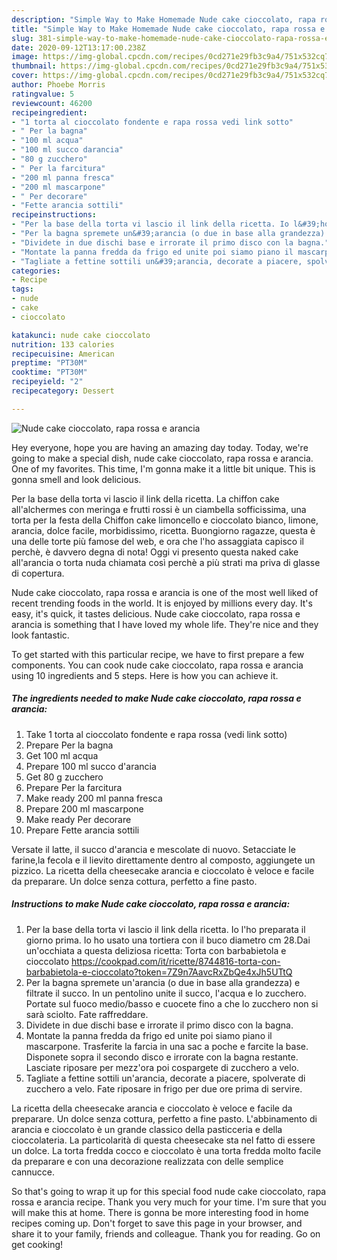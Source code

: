 ```yaml
---
description: "Simple Way to Make Homemade Nude cake cioccolato, rapa rossa e arancia"
title: "Simple Way to Make Homemade Nude cake cioccolato, rapa rossa e arancia"
slug: 381-simple-way-to-make-homemade-nude-cake-cioccolato-rapa-rossa-e-arancia
date: 2020-09-12T13:17:00.238Z
image: https://img-global.cpcdn.com/recipes/0cd271e29fb3c9a4/751x532cq70/nude-cake-cioccolato-rapa-rossa-e-arancia-recipe-main-photo.jpg
thumbnail: https://img-global.cpcdn.com/recipes/0cd271e29fb3c9a4/751x532cq70/nude-cake-cioccolato-rapa-rossa-e-arancia-recipe-main-photo.jpg
cover: https://img-global.cpcdn.com/recipes/0cd271e29fb3c9a4/751x532cq70/nude-cake-cioccolato-rapa-rossa-e-arancia-recipe-main-photo.jpg
author: Phoebe Morris
ratingvalue: 5
reviewcount: 46200
recipeingredient:
- "1 torta al cioccolato fondente e rapa rossa vedi link sotto"
- " Per la bagna"
- "100 ml acqua"
- "100 ml succo darancia"
- "80 g zucchero"
- " Per la farcitura"
- "200 ml panna fresca"
- "200 ml mascarpone"
- " Per decorare"
- "Fette arancia sottili"
recipeinstructions:
- "Per la base della torta vi lascio il link della ricetta. Io l&#39;ho preparata il giorno prima. Io ho usato una tortiera con il buco diametro cm 28.Dai un&#39;occhiata a questa deliziosa ricetta: Torta con barbabietola e cioccolato https://cookpad.com/it/ricette/8744816-torta-con-barbabietola-e-cioccolato?token=7Z9n7AavcRxZbQe4xJh5UTtQ"
- "Per la bagna spremete un&#39;arancia (o due in base alla grandezza) e filtrate il succo. In un pentolino unite il succo, l&#39;acqua e lo zucchero. Portate sul fuoco medio/basso e cuocete fino a che lo zucchero non si sarà sciolto. Fate raffreddare."
- "Dividete in due dischi base e irrorate il primo disco con la bagna."
- "Montate la panna fredda da frigo ed unite poi siamo piano il mascarpone. Trasferite la farcia in una sac a poche e farcite la base. Disponete sopra il secondo disco e irrorate con la bagna restante. Lasciate riposare per mezz&#39;ora poi cospargete di zucchero a velo."
- "Tagliate a fettine sottili un&#39;arancia, decorate a piacere, spolverate di zucchero a velo. Fate riposare in frigo per due ore prima di servire."
categories:
- Recipe
tags:
- nude
- cake
- cioccolato

katakunci: nude cake cioccolato 
nutrition: 133 calories
recipecuisine: American
preptime: "PT30M"
cooktime: "PT30M"
recipeyield: "2"
recipecategory: Dessert

---
```



![Nude cake cioccolato, rapa rossa e arancia](https://img-global.cpcdn.com/recipes/0cd271e29fb3c9a4/751x532cq70/nude-cake-cioccolato-rapa-rossa-e-arancia-recipe-main-photo.jpg)

Hey everyone, hope you are having an amazing day today. Today, we're going to make a special dish, nude cake cioccolato, rapa rossa e arancia. One of my favorites. This time, I'm gonna make it a little bit unique. This is gonna smell and look delicious.

Per la base della torta vi lascio il link della ricetta. La chiffon cake all&#39;alchermes con meringa e frutti rossi è un ciambella sofficissima, una torta per la festa della Chiffon cake limoncello e cioccolato bianco, limone, arancia, dolce facile, morbidissimo, ricetta. Buongiorno ragazze, questa è una delle torte più famose del web, e ora che l&#39;ho assaggiata capisco il perchè, è davvero degna di nota! Oggi vi presento questa naked cake all&#39;arancia o torta nuda chiamata così perchè a più strati ma priva di glasse di copertura.

Nude cake cioccolato, rapa rossa e arancia is one of the most well liked of recent trending foods in the world. It is enjoyed by millions every day. It's easy, it's quick, it tastes delicious. Nude cake cioccolato, rapa rossa e arancia is something that I have loved my whole life. They're nice and they look fantastic.


To get started with this particular recipe, we have to first prepare a few components. You can cook nude cake cioccolato, rapa rossa e arancia using 10 ingredients and 5 steps. Here is how you can achieve it.

<!--inarticleads1-->

##### The ingredients needed to make Nude cake cioccolato, rapa rossa e arancia:

1. Take 1 torta al cioccolato fondente e rapa rossa (vedi link sotto)
1. Prepare  Per la bagna
1. Get 100 ml acqua
1. Prepare 100 ml succo d&#39;arancia
1. Get 80 g zucchero
1. Prepare  Per la farcitura
1. Make ready 200 ml panna fresca
1. Prepare 200 ml mascarpone
1. Make ready  Per decorare
1. Prepare Fette arancia sottili


Versate il latte, il succo d&#39;arancia e mescolate di nuovo. Setacciate le farine,la fecola e il lievito direttamente dentro al composto, aggiungete un pizzico. La ricetta della cheesecake arancia e cioccolato è veloce e facile da preparare. Un dolce senza cottura, perfetto a fine pasto. 

<!--inarticleads2-->

##### Instructions to make Nude cake cioccolato, rapa rossa e arancia:

1. Per la base della torta vi lascio il link della ricetta. Io l&#39;ho preparata il giorno prima. Io ho usato una tortiera con il buco diametro cm 28.Dai un&#39;occhiata a questa deliziosa ricetta: Torta con barbabietola e cioccolato https://cookpad.com/it/ricette/8744816-torta-con-barbabietola-e-cioccolato?token=7Z9n7AavcRxZbQe4xJh5UTtQ
1. Per la bagna spremete un&#39;arancia (o due in base alla grandezza) e filtrate il succo. In un pentolino unite il succo, l&#39;acqua e lo zucchero. Portate sul fuoco medio/basso e cuocete fino a che lo zucchero non si sarà sciolto. Fate raffreddare.
1. Dividete in due dischi base e irrorate il primo disco con la bagna.
1. Montate la panna fredda da frigo ed unite poi siamo piano il mascarpone. Trasferite la farcia in una sac a poche e farcite la base. Disponete sopra il secondo disco e irrorate con la bagna restante. Lasciate riposare per mezz&#39;ora poi cospargete di zucchero a velo.
1. Tagliate a fettine sottili un&#39;arancia, decorate a piacere, spolverate di zucchero a velo. Fate riposare in frigo per due ore prima di servire.


La ricetta della cheesecake arancia e cioccolato è veloce e facile da preparare. Un dolce senza cottura, perfetto a fine pasto. L&#39;abbinamento di arancia e cioccolato è un grande classico della pasticceria e della cioccolateria. La particolarità di questa cheesecake sta nel fatto di essere un dolce. La torta fredda cocco e cioccolato è una torta fredda molto facile da preparare e con una decorazione realizzata con delle semplice cannucce. 

So that's going to wrap it up for this special food nude cake cioccolato, rapa rossa e arancia recipe. Thank you very much for your time. I'm sure that you will make this at home. There is gonna be more interesting food in home recipes coming up. Don't forget to save this page in your browser, and share it to your family, friends and colleague. Thank you for reading. Go on get cooking!

